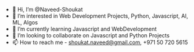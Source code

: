 - 👋 Hi, I’m @Naveed-Shoukat
- 👀 I’m interested in Web Development Projects, Python, Javascript, AI, ML, Algos
- 🌱 I’m currently learning Javascript and WebDevelopment
- 💞️ I’m looking to collaborate on Javascript and Python Projects
- 📫 How to reach me - shoukat.naveed@gmail.com, +971 50 720 5615

<!---
Naveed-Shoukat/Naveed-Shoukat is a ✨ special ✨ repository because its `README.md` (this file) appears on your GitHub profile.
You can click the Preview link to take a look at your changes.
--->
